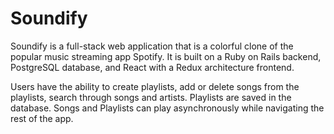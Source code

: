 # Soundify


Soundify is a full-stack web application that is a colorful clone of the popular music streaming app Spotify. It is built on a Ruby on Rails backend, PostgreSQL database, and React with a Redux architecture frontend.

Users have the ability to create playlists, add or delete songs from the playlists, search through songs and artists. Playlists are saved in the database. Songs and Playlists can play asynchronously while navigating the rest of the app.
